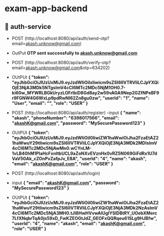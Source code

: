 # exam-app-backend
## 🚀 auth-service
- POST
(http://localhost:8080/api/auth/send-otp?email=akash.unknow@gmail.com)
- OutPut
  **OTP sent successfully to akash.unknow@gmail.com**

- POST
(http://localhost:8080/api/auth/verify-otp?email=akash.unknow@gmail.com&otp=634202)


- OUtPUt
**{
"token": "eyJhbGciOiJIUzUxMiJ9.eyJzdWIiOiIxIiwicm9sZSI6IlVTRVIiLCJpYXQiOjE3NjA3MDk5NTgsImV4cCI6MTc2MDc5NjM1OH0.7-ki60w_MYWRLBGkUryzLOFrIbiD8Gd8ay2w59vAGA9Nep2GZfNPeBF9r9FGNW4G6WxLp9pdRwNI62Zn8gu0zw",
"userId": "1",
"name": "User",
"email": "",
"role": "USER"
}**


- POST
  (http://localhost:8080/api/auth/register)
-input
**{
  "name": "akash",
  "phoneNumber": "6398017566",
  "email": "akashK@gmail.com",
  "password": "MySecurePassword123"
  }**

- OUtPUt
**{
"token": "eyJhbGciOiJIUzUxMiJ9.eyJzdWIiOiI0IiwiZW1haWwiOiJha2FzaEtAZ21haWwuY29tIiwicm9sZSI6IlVTRVIiLCJpYXQiOjE3NjA3MDk2MDIsImV4cCI6MTc2MDc5NjAwMn0.wCYnLM-1vLB40hM1PIaHcFxnltbUCL9aZoNXvEVznHx0vRZ5N069GiFdRx1U7dVaV50Ak_cZOnPvZafpJv_E8A",
"userId": "4",
"name": "akash",
"email": "akashK@gmail.com",
"role": "USER"
}**



- POST
  (http://localhost:8080/api/auth/login)
- input
  **{
  "email": "akashK@gmail.com",
  "password": "MySecurePassword123"
  }**

- OUtPUt
**{
"token": "eyJhbGciOiJIUzUxMiJ9.eyJzdWIiOiI0IiwiZW1haWwiOiJha2FzaEtAZ21haWwuY29tIiwicm9sZSI6IlVTRVIiLCJpYXQiOjE3NjA3MDk2NzAsImV4cCI6MTc2MDc5NjA3MH0.tJl8HwHVvwAIUgIYSIDBtRY_UOebXMerc7LfXNqbrTqA0js59xD_FwKZEOGtJdZ_GEOFxQQRqeu61SLg9HJBfw",
"userId": "4",
"name": "akash",
"email": "akashK@gmail.com",
"role": "USER"
}**

